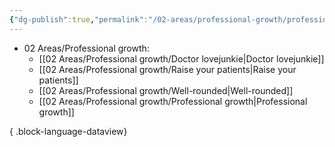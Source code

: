 ```yaml
---
{"dg-publish":true,"permalink":"/02-areas/professional-growth/professional-growth/","noteIcon":"","created":"2025-01-01T05:29:27.442+01:00","updated":"2025-01-01T06:07:11.248+01:00"}
---
```


- 02 Areas/Professional growth: 
    - [[02 Areas/Professional growth/Doctor lovejunkie\|Doctor lovejunkie]]
    - [[02 Areas/Professional growth/Raise your patients\|Raise your patients]]
    - [[02 Areas/Professional growth/Well-rounded\|Well-rounded]]
    - [[02 Areas/Professional growth/Professional growth\|Professional growth]]


{ .block-language-dataview}